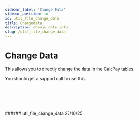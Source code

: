 ```yaml
---
sidebar_label: 'Change Data'
sidebar_position: 10
id: util_file_change_data
title: Changedata
description: change_data info
slug: /util_file_change_data
---
```


# Change Data

This allows you to directly change the data in the CalcPay tables.  

You should get a support call to use this.

<br/>
<br/>
<br/>
<br/>
<br/>
###### util_file_change_data 27/10/25